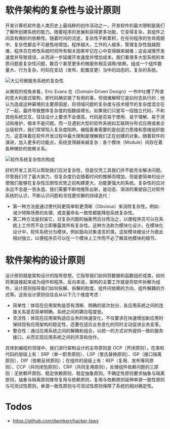 # 软件架构的复杂性与设计原则

开发计算机软件是人类历史上最纯粹的创作活动之一，开发软件的最大限制是我们了解所创建系统的能力。随着程序的发展和获得更多功能，它变得复杂，其组件之间具有微妙的依赖性。随着时间的流逝，复杂性不断累积，在任何程序的生命周期中，复杂性都会不可避免地增加。程序越大，工作的人越多，管理复杂性就越困难，程序员在修改系统时将所有相关因素牢记在心中变得越来越难；这会减慢开发速度并导致错误，从而进一步延缓开发速度并增加成本。我们看很多大型系统的本质问题是复杂性问题，数百个甚至更多的微服务相互调用/依赖，组成一个组件数量大、行为复杂、时刻在变动（发布、配置变更）当中的动态的、复杂的系统。

![大公司微服务系统的复杂性](https://s1.ax1x.com/2020/10/01/0MCljI.png)

从微观的视角来看，Eric Evans 在《Domain‐Driven Design》一书中吐槽了所谓的意大利面式架构，即代码确实做了有用的事，但很难解释它是如何去执行的；他认为造成这种窘境的主要原因是，将领域问题的复杂度与技术细节的复杂度混合在了一起，最终导致整体复杂度的指数级增长。如果我们只是写一段独立代码，不和其他系统交互，往往设计上要求不会很高，代码是否易于使用、易于理解、易于测试和维护，根本不是问题。而一旦遇到大型的软件系统如互联网分布式应用或者企业级软件，我们常常陷入复杂度陷阱。编程着重需要的是创造力思维和思维组织能力，这意味着在软件开发过程中最大限制是理解我们正在创建的对象。随着软件的演进，加入更多的功能点，系统变得越来越复杂：各个模块（Module）间存在着各种微妙的依赖关系。

![软件系统复杂性的构成](https://i.postimg.cc/pTXBx6Tg/image.png)

好的开发工具可以帮助我们应对复杂性，但是仅凭工具我们并不能完全解决问题。尽管我们尽了最大努力，但复杂度仍会随着时间的推移而增加，但是更简单的设计使我们能够在复杂性压倒性优势之前构建更大，功能更强大的系统。复杂性的应对永远不会是一劳永逸，我们需要不断地推陈出新，是动态、渐进的重塑自己对软件系统的认识，不断认识问题和寻找更优解的持续迭代：

- 第一种方法是通过使代码更简单和更清晰（Obvious）来消除复杂性。例如: 减少特殊场景的处理，或变量命名一致性都能降低系统复杂性。
- 第二种方法是封装它，对复杂问题的抽象然后分而治之，以便程序员可以在系统上工作而不会立即暴露其所有复杂性。这种方法称为模块化设计。在模块化设计中，软件系统分为模块，例如面向对象语言的类。这些模块被设计为彼此相对独立，以便程序员可以在一个模块上工作而不必了解其他模块的细节。

# 软件架构的设计原则

设计原则就是架构设计的指导思想，它指导我们如何将数据和函数组织成类，如何将类链接起来成为组件和程序。反向来说，架构的主要工作就是将软件拆解为组件，设计原则指导我们如何拆解、拆解的粒度、组件间依赖的方向、组件解耦的方式等。这些设计原则往往会从以下几个维度考虑：

- 简单性：体现在应用架构是否有清晰、明确的层次划分，各应用系统之间的连接关系是否简单明确，系统之间的耦合程度低。
- 灵活性：体现在应用架构适应业务的快速变化，不仅要求在快速增加新应用时保持现有应用架构的稳定性，还要在适应业务变化的同时主动促进业务变革。
- 整合性：通过应用系统之间的解耦和组合，以统一的方式对外提供一致的服务接口，从而实现应用系统之间的共享和协作。

具体到编程的领域中，我们进行架构设计的主导原则是 OCP（开闭原则），在类和代码的层级上有：SRP（单一职责原则）、LSP（里氏替换原则）、ISP（接口隔离原则）、DIP（依赖反转原则）；在组件的层级上有：REP（复用、发布等同原则）、CCP（共同闭包原则）、CRP（共同复用原则），处理组件依赖问题的三原则：无依赖环原则、稳定依赖原则、稳定抽象原则。不确定性原则要求抽象与隔离原则，抽象与隔离原则推导复用与依赖原则，复用与依赖原则延伸单源一致性原则与可测试性原则，单源一致性原则与可测试性原则保障了系统的相对确定性。

# Todos

- https://github.com/dwmkerr/hacker-laws

